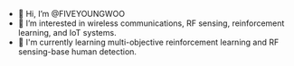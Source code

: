 - 👋 Hi, I’m @FIVEYOUNGWOO
- 👀 I’m interested in wireless communications, RF sensing, reinforcement learning, and IoT systems.
- 🌱 I'm currently learning multi-objective reinforcement learning and RF sensing-base human detection.

<!---
FIVEYOUNGWOO/FIVEYOUNGWOO is a ✨ special ✨ repository because its `README.md` (this file) appears on your GitHub profile.
You can click the Preview link to take a look at your changes.
--->
